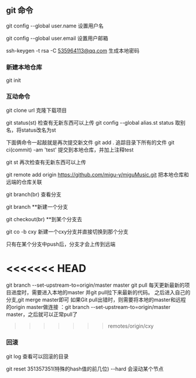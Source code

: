 ## git 命令
git config --global user.name  设置用户名

git config --global user.email  设置用户邮箱

ssh-keygen -t rsa -C 535964113@qq.com 生成本地密码

### 新建本地仓库
git init

### 互动命令
git clone url 克隆下载项目

git status(st)  检查有无新东西可以上传
git config --global alias.st status 取别名，将status改名为st

下面俩命令一起敲就是再次提交新文件
git add .   追踪目录下所有的文件
git ci(commit) -am 'test' 提交到本地仓库，并加上注释test

git st 再次检查有无新东西可以上传

git remote add origin https://github.com/migu-y/miguMusic.git   把本地仓库和远端的仓库关联

git branch(br) 查看分支

git branch **新建一个分支

git checkout(br) **到某个分支去

git co -b cxy 新建一个cxy分支并直接切换到那个分支

只有在某个分支中push后，分支才会上传到远端

<<<<<<< HEAD
=======
git branch --set-upstream-to=origin/master master
git pull
每天更新最新的项目进度时，需要进入本地的master 并git pull拉下来最新的代码。
之后进入自己的分支,git merge master即可
如果Git pull出错时，则需要将本地的master和远程的origin master做连接 ：git branch --set-upstream-to=origin/master master，之后就可以正常pull了

>>>>>>> remotes/origin/cxy
### 回滚
git log 查看可以回滚的目录 

git reset 351357351(特殊的hash值的前几位) --hard   会滚动某个节点
